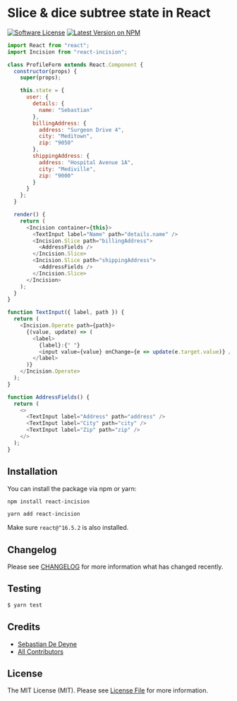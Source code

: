 ﻿# Slice & dice subtree state in React

[![Software License](https://img.shields.io/badge/license-MIT-brightgreen.svg?style=flat-square)](LICENSE.md)
[![Latest Version on NPM](https://img.shields.io/npm/v/react-incision.svg?style=flat-square)](https://npmjs.com/package/react-incision)

```js
import React from "react";
import Incision from "react-incision";

class ProfileForm extends React.Component {
  constructor(props) {
    super(props);

    this.state = {
      user: {
        details: {
          name: "Sebastian"
        },
        billingAddress: {
          address: "Surgeon Drive 4",
          city: "Meditown",
          zip: "9050"
        },
        shippingAddress: {
          address: "Hospital Avenue 1A",
          city: "Mediville",
          zip: "9000"
        }
      }
    };
  }

  render() {
    return (
      <Incision container={this}>
        <TextInput label="Name" path="details.name" />
        <Incision.Slice path="billingAddress">
          <AddressFields />
        </Incision.Slice>
        <Incision.Slice path="shippingAddress">
          <AddressFields />
        </Incision.Slice>
      </Incision>
    );
  }
}

function TextInput({ label, path }) {
  return (
    <Incision.Operate path={path}>
      {(value, update) => (
        <label>
          {label}:{" "}
          <input value={value} onChange={e => update(e.target.value)} />
        </label>
      )}
    </Incision.Operate>
  );
}

function AddressFields() {
  return (
    <>
      <TextInput label="Address" path="address" />
      <TextInput label="City" path="city" />
      <TextInput label="Zip" path="zip" />
    </>
  );
}
```

## Installation

You can install the package via npm or yarn:

```bash
npm install react-incision
```

```bash
yarn add react-incision
```

Make sure `react@^16.5.2` is also installed.

## Changelog

Please see [CHANGELOG](CHANGELOG.md) for more information what has changed recently.

## Testing

```bash
$ yarn test
```

## Credits

- [Sebastian De Deyne](https://github.com/sebastiandedeyne)
- [All Contributors](../../contributors)

## License

The MIT License (MIT). Please see [License File](LICENSE.md) for more information.
